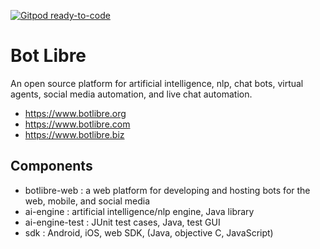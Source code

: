 [![Gitpod ready-to-code](https://img.shields.io/badge/Gitpod-ready--to--code-blue?logo=gitpod)](https://gitpod.io/#https://github.com/BotLibre/BotLibre)

# Bot Libre
An open source platform for artificial intelligence, nlp, chat bots, virtual agents, social media automation, and live chat automation.

* https://www.botlibre.org
* https://www.botlibre.com
* https://www.botlibre.biz

## Components

* botlibre-web : a web platform for developing and hosting bots for the web, mobile, and social media
* ai-engine : artificial intelligence/nlp engine, Java library
* ai-engine-test : JUnit test cases, Java, test GUI
* sdk : Android, iOS, web SDK, (Java, objective C, JavaScript)
